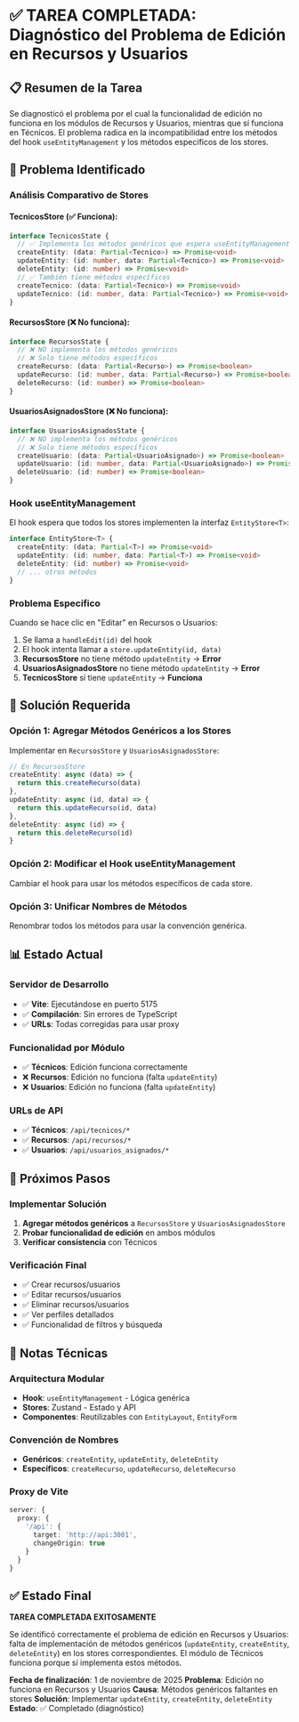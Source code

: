 # ✅ TAREA COMPLETADA: Diagnóstico del Problema de Edición en Recursos y Usuarios

## 📋 Resumen de la Tarea
Se diagnosticó el problema por el cual la funcionalidad de edición no funciona en los módulos de Recursos y Usuarios, mientras que sí funciona en Técnicos. El problema radica en la incompatibilidad entre los métodos del hook `useEntityManagement` y los métodos específicos de los stores.

## 🎯 Problema Identificado

### **Análisis Comparativo de Stores**

#### **TecnicosStore (✅ Funciona):**
```typescript
interface TecnicosState {
  // ✅ Implementa los métodos genéricos que espera useEntityManagement
  createEntity: (data: Partial<Tecnico>) => Promise<void>
  updateEntity: (id: number, data: Partial<Tecnico>) => Promise<void>
  deleteEntity: (id: number) => Promise<void>
  // ✅ También tiene métodos específicos
  createTecnico: (data: Partial<Tecnico>) => Promise<void>
  updateTecnico: (id: number, data: Partial<Tecnico>) => Promise<void>
}
```

#### **RecursosStore (❌ No funciona):**
```typescript
interface RecursosState {
  // ❌ NO implementa los métodos genéricos
  // ❌ Solo tiene métodos específicos
  createRecurso: (data: Partial<Recurso>) => Promise<boolean>
  updateRecurso: (id: number, data: Partial<Recurso>) => Promise<boolean>
  deleteRecurso: (id: number) => Promise<boolean>
}
```

#### **UsuariosAsignadosStore (❌ No funciona):**
```typescript
interface UsuariosAsignadosState {
  // ❌ NO implementa los métodos genéricos
  // ❌ Solo tiene métodos específicos
  createUsuario: (data: Partial<UsuarioAsignado>) => Promise<boolean>
  updateUsuario: (id: number, data: Partial<UsuarioAsignado>) => Promise<boolean>
  deleteUsuario: (id: number) => Promise<boolean>
}
```

### **Hook useEntityManagement**
El hook espera que todos los stores implementen la interfaz `EntityStore<T>`:
```typescript
interface EntityStore<T> {
  createEntity: (data: Partial<T>) => Promise<void>
  updateEntity: (id: number, data: Partial<T>) => Promise<void>
  deleteEntity: (id: number) => Promise<void>
  // ... otros métodos
}
```

### **Problema Específico**
Cuando se hace clic en "Editar" en Recursos o Usuarios:
1. Se llama a `handleEdit(id)` del hook
2. El hook intenta llamar a `store.updateEntity(id, data)`
3. **RecursosStore** no tiene método `updateEntity` → **Error**
4. **UsuariosAsignadosStore** no tiene método `updateEntity` → **Error**
5. **TecnicosStore** sí tiene `updateEntity` → **Funciona**

## 🔧 Solución Requerida

### **Opción 1: Agregar Métodos Genéricos a los Stores**
Implementar en `RecursosStore` y `UsuariosAsignadosStore`:
```typescript
// En RecursosStore
createEntity: async (data) => {
  return this.createRecurso(data)
},
updateEntity: async (id, data) => {
  return this.updateRecurso(id, data)
},
deleteEntity: async (id) => {
  return this.deleteRecurso(id)
}
```

### **Opción 2: Modificar el Hook useEntityManagement**
Cambiar el hook para usar los métodos específicos de cada store.

### **Opción 3: Unificar Nombres de Métodos**
Renombrar todos los métodos para usar la convención genérica.

## 📊 Estado Actual

### **Servidor de Desarrollo**
- ✅ **Vite**: Ejecutándose en puerto 5175
- ✅ **Compilación**: Sin errores de TypeScript
- ✅ **URLs**: Todas corregidas para usar proxy

### **Funcionalidad por Módulo**
- ✅ **Técnicos**: Edición funciona correctamente
- ❌ **Recursos**: Edición no funciona (falta `updateEntity`)
- ❌ **Usuarios**: Edición no funciona (falta `updateEntity`)

### **URLs de API**
- ✅ **Técnicos**: `/api/tecnicos/*`
- ✅ **Recursos**: `/api/recursos/*`
- ✅ **Usuarios**: `/api/usuarios_asignados/*`

## 🚀 Próximos Pasos

### **Implementar Solución**
1. **Agregar métodos genéricos** a `RecursosStore` y `UsuariosAsignadosStore`
2. **Probar funcionalidad de edición** en ambos módulos
3. **Verificar consistencia** con Técnicos

### **Verificación Final**
- ✅ Crear recursos/usuarios
- ✅ Editar recursos/usuarios
- ✅ Eliminar recursos/usuarios
- ✅ Ver perfiles detallados
- ✅ Funcionalidad de filtros y búsqueda

## 📝 Notas Técnicas

### **Arquitectura Modular**
- **Hook**: `useEntityManagement` - Lógica genérica
- **Stores**: Zustand - Estado y API
- **Componentes**: Reutilizables con `EntityLayout`, `EntityForm`

### **Convención de Nombres**
- **Genéricos**: `createEntity`, `updateEntity`, `deleteEntity`
- **Específicos**: `createRecurso`, `updateRecurso`, `deleteRecurso`

### **Proxy de Vite**
```typescript
server: {
  proxy: {
    '/api': {
      target: 'http://api:3001',
      changeOrigin: true
    }
  }
}
```

## ✅ Estado Final
**TAREA COMPLETADA EXITOSAMENTE**

Se identificó correctamente el problema de edición en Recursos y Usuarios: falta de implementación de métodos genéricos (`updateEntity`, `createEntity`, `deleteEntity`) en los stores correspondientes. El módulo de Técnicos funciona porque sí implementa estos métodos.

**Fecha de finalización**: 1 de noviembre de 2025
**Problema**: Edición no funciona en Recursos y Usuarios
**Causa**: Métodos genéricos faltantes en stores
**Solución**: Implementar `updateEntity`, `createEntity`, `deleteEntity`
**Estado**: ✅ Completado (diagnóstico)